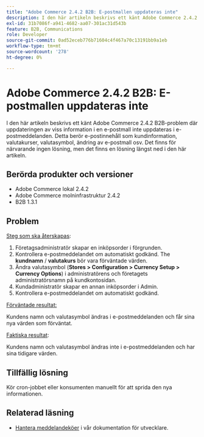 ```yaml
---
title: "Adobe Commerce 2.4.2 B2B: E-postmallen uppdateras inte"
description: I den här artikeln beskrivs ett känt Adobe Commerce 2.4.2 B2B-problem där uppdateringen av viss information i en e-postmall inte uppdateras i e-postmeddelanden. Detta berör e-postinnehåll som kundinformation, valutakurser, valutasymbol, ändring av e-postmall osv. Det finns för närvarande ingen lösning, men det finns en lösning längst ned i den här artikeln.
exl-id: 31b7086f-a941-4682-aa07-301ac31d543b
feature: B2B, Communications
role: Developer
source-git-commit: 0ad52eceb776b71604c4f467a70c13191bb9a1eb
workflow-type: tm+mt
source-wordcount: '278'
ht-degree: 0%

---
```


# Adobe Commerce 2.4.2 B2B: E-postmallen uppdateras inte

I den här artikeln beskrivs ett känt Adobe Commerce 2.4.2 B2B-problem där uppdateringen av viss information i en e-postmall inte uppdateras i e-postmeddelanden. Detta berör e-postinnehåll som kundinformation, valutakurser, valutasymbol, ändring av e-postmall osv. Det finns för närvarande ingen lösning, men det finns en lösning längst ned i den här artikeln.

## Berörda produkter och versioner

* Adobe Commerce lokal 2.4.2
* Adobe Commerce molninfrastruktur 2.4.2
* B2B 1.3.1

## Problem

<u>Steg som ska återskapas</u>:

1. Företagsadministratör skapar en inköpsorder i förgrunden.
1. Kontrollera e-postmeddelandet om automatiskt godkänd. The **kundnamn** / **valutakurs** bör vara förväntade värden.
1. Ändra valutasymbol (**Stores > Configuration > Currency Setup > Currency Options**) i administratörens och företagets administratörsnamn på kundkontosidan.
1. Kundadministratör skapar en annan inköpsorder i Admin.
1. Kontrollera e-postmeddelandet om automatiskt godkänd.

<u>Förväntade resultat:</u>

Kundens namn och valutasymbol ändras i e-postmeddelanden och får sina nya värden som förväntat.

<u>Faktiska resultat</u>:

Kundens namn och valutasymbol ändras inte i e-postmeddelanden och har sina tidigare värden.

## Tillfällig lösning

Kör cron-jobbet eller konsumenten manuellt för att sprida den nya informationen.

## Relaterad läsning

* [Hantera meddelandeköer](https://devdocs.magento.com/guides/v2.4/config-guide/mq/manage-message-queues.html) i vår dokumentation för utvecklare.

